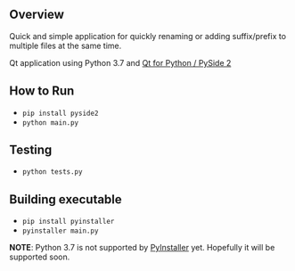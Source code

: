 ## Overview

Quick and simple application for quickly renaming or adding suffix/prefix to multiple files at the same time.

Qt application using Python 3.7 and [Qt for Python / PySide 2](https://wiki.qt.io/Qt_for_Python)

## How to Run
- `pip install pyside2`
- `python main.py`

## Testing
- `python tests.py`

## Building executable
- `pip install pyinstaller`
- `pyinstaller main.py`

**NOTE**: Python 3.7 is not supported by [PyInstaller](https://www.pyinstaller.org/) yet. Hopefully it will be supported soon.